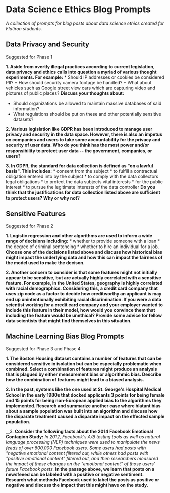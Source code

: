 # Data Science Ethics Blog Prompts
_A collection of prompts for blog posts about data science ethics created for Flatiron students._



## Data Privacy and Security
Suggested for Phase 1

__1. Aside from overtly illegal practices according to current legislation, data privacy and ethics calls into question a myriad of various thought experiments. For example:__
	* Should IP addresses or cookies be considered PII?
	* How should security camera footage be handled? 
	* What about vehicles such as Google street view cars which are capturing video and pictures of public places? 
__Discuss your thoughts about:__
  * Should organizations be allowed to maintain massive databases of said information? 
  * What regulations should be put on these and other potentially sensitive datasets?


__2. Various legislation like GDPR has been introduced to manage user privacy and security in the data space. However, there is also an impetus on companies and users to take some accountability for the privacy and security of user data. Who do you think has the most power and/or responsibility to protect user data -- the government, companies, or users?__


__3. In GDPR, the standard for data collection is defined as "on a lawful basis". This includes:__
	* consent from the subject
	* to fulfill a contractual obligation entered into by the subject
	* to comply with the data collectors legal obligations
	* to protect the data subjects vital interests
	* for the public interest
	* to pursue the legitimate interests of the data controller
  __Do you think that the justifications for data collection listed above are sufficient to protect users? Why or why not?__
  


## Sensitive Features
Suggested for Phase 2

__1. Logistic regression and other algorithms are used to inform a wide range of decisions including:__
	* whether to provide someone with a loan
	* the degree of criminal sentencing
	* whether to hire an individual for a job. 
__Choose one of the decisions listed above and discuss how historical bias might impact the underlying data and how this can impact the fairness of the model used to make the decison.__


__2. Another concern to consider is that some features might not initially appear to be sensitive, but are actually highly correlated with a sensitive feature. For example, in the United States, geography is highly correlated with racial demographics. Considering this, a credit card company that uses zip code as a factor to decide how creditworthy an applicant is may end up unintentionally exhibiting racial discrimination. 
If you were a data scientist working for a credit card company and your employer wanted to include this feature in their model, how would you convince them that including the feature would be unethical? Provide some advice for fellow data scientists that might find themselves in this situation.__



## Machine Learning Bias Blog Prompts
Suggested for Phase 3 and Phase 4

__1. The Boston Housing dataset contains a number of features that can be considered sensitive in isolation but can be especially problematic when combined. Select a combination of features might produce an analysis that is plagued by either measurement bias or algorithmic bias. Describe how the combination of features might lead to a biased analysis.__


__2. In the past, systems like the one used at St. George's Hospital Medical School in the early 1980s that docked applicants 3 points for being female and 15 points for being non-European applied bias to the algorithms they implemented. Research and summarize another case where blatant bias about a sample population was built into an algorithm and discuss how the disparate treatment caused a disparate impact on the effected sample population.__


__3. __Consider the following facts about the 2014 Facebook Emotional Contagion Study:__
_In 2012, Facebook's A/B testing tools as well as natural language processing (NLP) techniques were used to manipulate the news feeds of over 600,000 Facebook users. Some users had posts with "negative emotional content filtered out, while others had posts with "positive emotional content" filtered out, and then researchers measured the impact of these changes on the "emotional content" of those users' future Facebook posts._
__In the passage above, we learn that posts on a newsfeeed can be labeled with a positive or negative sentiment. Research what methods Facebook used to label the posts as positive or negative and discuss the impact that this might have on the study.__


